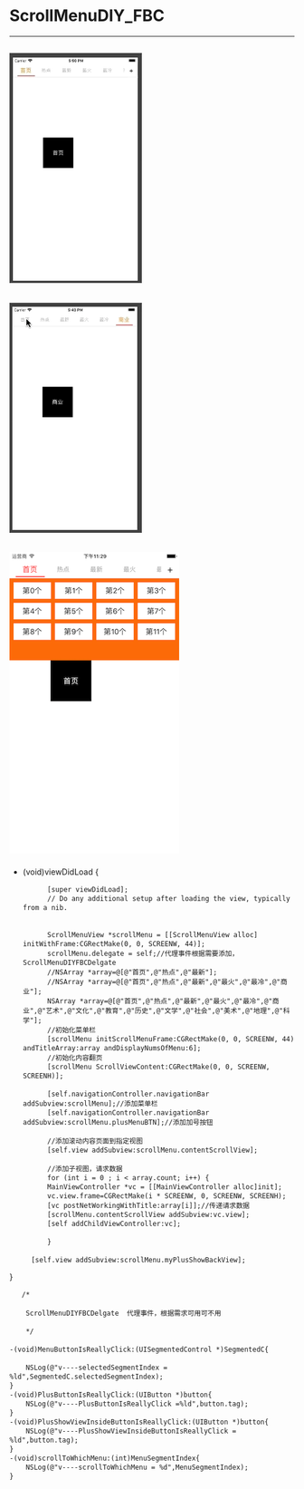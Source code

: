 # ScrollMenuDIY_FBC
-------------------------------------
![image](https://github.com/feibaichen/ScrollMenuDIY_FBC/blob/master/scroll2.gif)
-------------------------
![image](https://github.com/feibaichen/ScrollMenuDIY_FBC/blob/master/scroll1.gif)
-------------------------
![image](https://github.com/feibaichen/ScrollMenuDIY_FBC/blob/master/scroll3.png)
------------------------


- (void)viewDidLoad {

            [super viewDidLoad];
            // Do any additional setup after loading the view, typically from a nib.
               

            ScrollMenuView *scrollMenu = [[ScrollMenuView alloc] initWithFrame:CGRectMake(0, 0, SCREENW, 44)];
            scrollMenu.delegate = self;//代理事件根据需要添加，ScrollMenuDIYFBCDelgate
            //NSArray *array=@[@"首页",@"热点",@"最新"];
            //NSArray *array=@[@"首页",@"热点",@"最新",@"最火",@"最冷",@"商业"];
            NSArray *array=@[@"首页",@"热点",@"最新",@"最火",@"最冷",@"商业",@"艺术",@"文化",@"教育",@"历史",@"文学",@"社会",@"美术",@"地理",@"科学"];
            //初始化菜单栏
            [scrollMenu initScrollMenuFrame:CGRectMake(0, 0, SCREENW, 44) andTitleArray:array andDisplayNumsOfMenu:6];
            //初始化内容翻页
            [scrollMenu ScrollViewContent:CGRectMake(0, 0, SCREENW, SCREENH)];

            [self.navigationController.navigationBar addSubview:scrollMenu];//添加菜单栏
            [self.navigationController.navigationBar addSubview:scrollMenu.plusMenuBTN];//添加加号按钮

            //添加滚动内容页面到指定视图
            [self.view addSubview:scrollMenu.contentScrollView];

            //添加子视图，请求数据
            for (int i = 0 ; i < array.count; i++) {
            MainViewController *vc = [[MainViewController alloc]init];
            vc.view.frame=CGRectMake(i * SCREENW, 0, SCREENW, SCREENH);
            [vc postNetWorkingWithTitle:array[i]];//传递请求数据
            [scrollMenu.contentScrollView addSubview:vc.view];
            [self addChildViewController:vc];

            }

        [self.view addSubview:scrollMenu.myPlusShowBackView];
        

}
       
       /*
        
        ScrollMenuDIYFBCDelgate  代理事件，根据需求可用可不用
        
        */

    -(void)MenuButtonIsReallyClick:(UISegmentedControl *)SegmentedC{
    
        NSLog(@"v----selectedSegmentIndex = %ld",SegmentedC.selectedSegmentIndex);
    }
    -(void)PlusButtonIsReallyClick:(UIButton *)button{
        NSLog(@"v----PlusButtonIsReallyClick =%ld",button.tag);
    }
    -(void)PlusShowViewInsideButtonIsReallyClick:(UIButton *)button{
        NSLog(@"v----PlusShowViewInsideButtonIsReallyClick = %ld",button.tag);
    }
    -(void)scrollToWhichMenu:(int)MenuSegmentIndex{
        NSLog(@"v----scrollToWhichMenu = %d",MenuSegmentIndex);
    }

